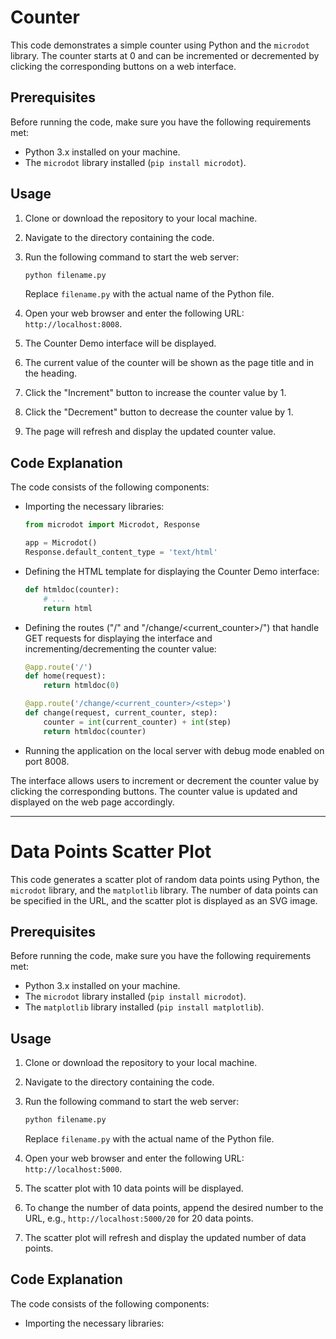 # Counter

This code demonstrates a simple counter using Python and the `microdot` library. The counter starts at 0 and can be incremented or decremented by clicking the corresponding buttons on a web interface.

## Prerequisites

Before running the code, make sure you have the following requirements met:

- Python 3.x installed on your machine.
- The `microdot` library installed (`pip install microdot`).

## Usage

1. Clone or download the repository to your local machine.
2. Navigate to the directory containing the code.
3. Run the following command to start the web server:

   ```bash
   python filename.py
   ```

   Replace `filename.py` with the actual name of the Python file.

4. Open your web browser and enter the following URL: `http://localhost:8008`.
5. The Counter Demo interface will be displayed.
6. The current value of the counter will be shown as the page title and in the heading.
7. Click the "Increment" button to increase the counter value by 1.
8. Click the "Decrement" button to decrease the counter value by 1.
9. The page will refresh and display the updated counter value.

## Code Explanation

The code consists of the following components:

- Importing the necessary libraries:

  ```python
  from microdot import Microdot, Response

  app = Microdot()
  Response.default_content_type = 'text/html'
  ```

- Defining the HTML template for displaying the Counter Demo interface:

  ```python
  def htmldoc(counter):
      # ...
      return html
  ```

- Defining the routes ("/" and "/change/<current_counter>/<step>") that handle GET requests for displaying the interface and incrementing/decrementing the counter value:

  ```python
  @app.route('/')
  def home(request):
      return htmldoc(0)

  @app.route('/change/<current_counter>/<step>')
  def change(request, current_counter, step):
      counter = int(current_counter) + int(step)
      return htmldoc(counter)
  ```

- Running the application on the local server with debug mode enabled on port 8008.

The interface allows users to increment or decrement the counter value by clicking the corresponding buttons. The counter value is updated and displayed on the web page accordingly.

---

# Data Points Scatter Plot

This code generates a scatter plot of random data points using Python, the `microdot` library, and the `matplotlib` library. The number of data points can be specified in the URL, and the scatter plot is displayed as an SVG image.

## Prerequisites

Before running the code, make sure you have the following requirements met:

- Python 3.x installed on your machine.
- The `microdot` library installed (`pip install microdot`).
- The `matplotlib` library installed (`pip install matplotlib`).

## Usage

1. Clone or download the repository to your local machine.
2. Navigate to the directory containing the code.
3. Run the following command to start the web server:

   ```bash
   python filename.py
   ```

   Replace `filename.py` with the actual name of the Python file.

4. Open your web browser and enter the following URL: `http://localhost:5000`.
5. The scatter plot with 10 data points will be displayed.
6. To change the number of data points, append the desired number to the URL, e.g., `http://localhost:5000/20` for 20 data points.
7. The scatter plot will refresh and display the updated number of data points.

## Code Explanation

The code consists of the following components:

- Importing the necessary libraries:

 
